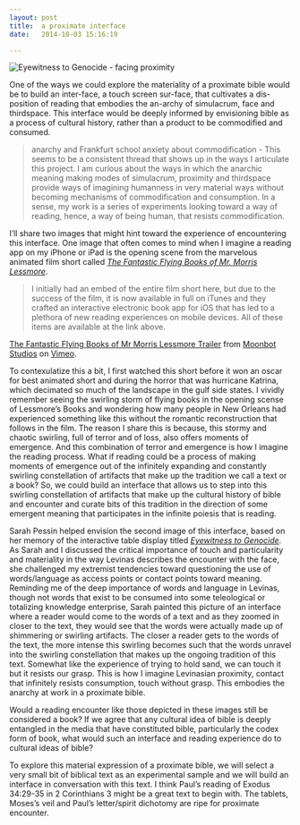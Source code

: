 ```yaml
---
layout:	post
title:	a proximate interface
date:	2014-10-03 15:16:19

---
```

![Eyewitness to Genocide - facing proximity](http://www.potiondesign.com/wp-content/uploads/2012/08/projectImage57.jpg)

One of the ways we could explore the materiality of a proximate bible would be to build an inter-face, a touch screen sur-face, that cultivates a dis-position of reading that embodies the an-archy of simulacrum, face and thirdspace. This interface would be deeply informed by envisioning bible as a process of cultural history, rather than a product to be commodified and consumed.

> anarchy and Frankfurt school anxiety about commodification - This seems to be a consistent thread that shows up in the ways I articulate this project. I am curious about the ways in which the anarchic meaning making modes of simulacrum, proximity and thirdspace provide ways of imagining humanness in very material ways without becoming mechanisms of commodification and consumption. In a sense, my work is a series of experiments looking toward a way of reading, hence, a way of being human, that resists commodification.

I’ll share two images that might hint toward the experience of encountering this interface. One image that often comes to mind when I imagine a reading app on my iPhone or iPad is the opening scene from the marvelous animated film short called [*The Fantastic Flying Books of Mr. Morris Lessmore*](http://morrislessmore.com).

> I initially had an embed of the entire film short here, but due to the success of the film, it is now available in full on iTunes and they crafted an interactive electronic book app for iOS that has led to a plethora of new reading experiences on mobile devices. All of these items are available at the link above.

[The Fantastic Flying Books of Mr Morris Lessmore Trailer](https://vimeo.com/17164728) from [Moonbot Studios](https://vimeo.com/moonbot) on [Vimeo](https://vimeo.com).

To contexulatize this a bit, I first watched this short before it won an oscar for best animated short and during the horror that was hurricane Katrina, which decimated so much of the landscape in the gulf side states. I vividly remember seeing the swirling storm of flying books in the opening scense of Lessmore’s Books and wondering how many people in New Orleans had experienced something like this without the romantic reconstruction that follows in the film. The reason I share this is because, this stormy and chaotic swirling, full of terror and of loss, also offers moments of emergence. And this combination of terror and emergence is how I imagine the reading process. What if reading could be a process of making moments of emergence out of the infinitely expanding and constantly swirling constellation of artifacts that make up the tradition we call a text or a book? So, we could build an interface that allows us to step into this swirling constellation of artifacts that make up the cultural history of bible and encounter and curate bits of this tradition in the direction of some emergent meaning that participates in the infinite poiesis that is reading.

Sarah Pessin helped envision the second image of this interface, based on her memory of the interactive table display titled [*Eyewitness to Genocide*](http://www.potiondesign.com/project/eyewitness/). As Sarah and I discussed the critical importance of touch and particularity and materiality in the way Levinas describes the encounter with the face, she challenged my extremist tendencies toward questioning the use of words/language as access points or contact points toward meaning. Reminding me of the deep importance of words and language in Levinas, though not words that exist to be consumed into some teleological or totalizing knowledge enterprise, Sarah painted this picture of an interface where a reader would come to the words of a text and as they zoomed in closer to the text, they would see that the words were actually made up of shimmering or swirling artifacts. The closer a reader gets to the words of the text, the more intense this swirling becomes such that the words unravel into the swirling constellation that makes up the ongoing tradition of this text. Somewhat like the experience of trying to hold sand, we can touch it but it resists our grasp. This is how I imagine Levinasian proximity, contact that infinitely resists consumption, touch without grasp. This embodies the anarchy at work in a proximate bible.

Would a reading encounter like those depicted in these images still be considered a book? If we agree that any cultural idea of bible is deeply entangled in the media that have constituted bible, particularly the codex form of book, what would such an interface and reading experience do to cultural ideas of bible?

To explore this material expression of a proximate bible, we will select a very small bit of biblical text as an experimental sample and we will build an interface in conversation with this text. I think Paul’s reading of Exodus 34:29-35 in 2 Corinthians 3 might be a great text to begin with. The tablets, Moses’s veil and Paul’s letter/spirit dichotomy are ripe for proximate encounter.
